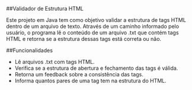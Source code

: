 ##Validador de Estrutura HTML

Este projeto em Java tem como objetivo validar a estrutura de tags HTML dentro de um arquivo de texto. 
Através de um caminho informado pelo usuário, o programa lê o conteúdo de um arquivo .txt que contém tags HTML e retorna se a estrutura dessas tags está correta ou não.

##Funcionalidades

- Lê arquivos .txt com tags HTML.
- Verifica se a estrutura de abertura e fechamento das tags é válida.
- Retorna um feedback sobre a consistência das tags.
- Informa quantos pares de uma tag tem na estrutura do HTML.
